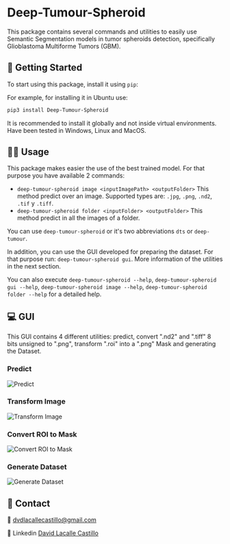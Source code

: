 # Deep-Tumour-Spheroid

This package contains several commands and utilities to easily use Semantic Segmentation models in tumor spheroids detection, specifically Glioblastoma Multiforme Tumors (GBM).

## 🚀 Getting Started

To start using this package, install it using `pip`:

For example, for installing it in Ubuntu use:
```bash
pip3 install Deep-Tumour-Spheroid
```

It is recommended to install it globally and not inside virtual environments.
Have been tested in Windows, Linux and MacOS.

## 👩‍💻 Usage
This package makes easier the use of the best trained model. For that purpose you have available 2 commands:
* `deep-tumour-spheroid image <inputImagePath> <outputFolder>` This method predict over an image. Supported types are: `.jpg`, `.png`, `.nd2`, `.tif` y `.tiff`.
* `deep-tumour-spheroid folder <inputFolder> <outputFolder>` This method predict in all the images of a folder.

You can use `deep-tumour-spheroid` or it's two abbreviations `dts` or `deep-tumour`.

In addition, you can use the GUI developed for preparing the dataset. For that purpose run: `deep-tumour-spheroid gui`. More information of the utilities in the next section.

You can also execute `deep-tumour-spheroid --help`, `deep-tumour-spheroid gui --help`, `deep-tumour-spheroid image --help`, `deep-tumour-spheroid folder --help` for a detailed help.

## 💻 GUI

This GUI contains 4 different utilities: predict, convert ".nd2" and ".tiff" 8 bits unsigned to ".png", transform ".roi" into a ".png" Mask and generating the Dataset.

### Predict
![Predict](https://raw.githubusercontent.com/WaterKnight1998/Deep-Tumour-Spheroid/feature/python-package/python-package/readme_images/predict_tumour.png)

### Transform Image
![Transform Image](https://raw.githubusercontent.com/WaterKnight1998/Deep-Tumour-Spheroid/feature/python-package/python-package/readme_images/transform_image.png)

### Convert ROI to Mask
![Convert ROI to Mask](https://raw.githubusercontent.com/WaterKnight1998/Deep-Tumour-Spheroid/feature/python-package/python-package/readme_images/convert_roi_to_mask.png)

### Generate Dataset
![Generate Dataset](https://raw.githubusercontent.com/WaterKnight1998/Deep-Tumour-Spheroid/feature/python-package/python-package/readme_images/generate_dataset.png)


## 📩 Contact
📧 dvdlacallecastillo@gmail.com

💼 Linkedin [David Lacalle Castillo](https://es.linkedin.com/in/david-lacalle-castillo-5b6280173)
